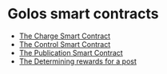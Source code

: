 
# Golos smart contracts

* [The Charge Smart Contract](/devportal/golos_contracts/golos.charge_contract.md)
* [The Control Smart Contract](/devportal/golos_contracts/golos.ctrl_contract.md)  
* [The Publication Smart Contract](/devportal/golos_contracts/golos.publication_contract.md)
* [The Determining rewards for a post](/devportal/golos_contracts/rewards_definition.md)

